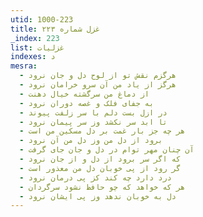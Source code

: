 ```yaml
---
utid: 1000-223
title: غزل شماره ۲۲۳
_index: 223
list: غزلیات
indexes: د
mesra:
  - هرگزم نقش تو از لوح دل و جان نرود
  - هرگز از یاد من آن سرو خرامان نرود
  - از دماغ من سرگشته خیال دهنت
  - به جفای فلک و غصه دوران نرود
  - در ازل بست دلم با سر زلفت پیوند
  - تا ابد سر نکشد وز سر پیمان نرود
  - هر چه جز بار غمت بر دل مسکین من است
  - برود از دل من وز دل من آن نرود
  - آن چنان مهر توام در دل و جان جای گرفت
  - که اگر سر برود از دل و از جان نرود
  - گر رود از پی خوبان دل من معذور است
  - درد دارد چه کند کز پی درمان نرود
  - هر که خواهد که چو حافظ نشود سرگردان
  - دل به خوبان ندهد وز پی ایشان نرود
---
```


